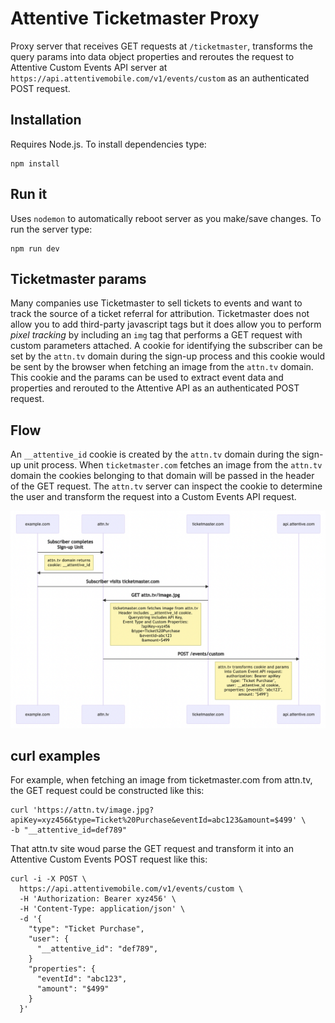 # Attentive Ticketmaster Proxy
 
Proxy server that receives GET requests at `/ticketmaster`, transforms the query params into data object properties and reroutes the request to Attentive Custom Events API server at `https://api.attentivemobile.com/v1/events/custom` as an authenticated POST request.

## Installation

Requires Node.js. To install dependencies type:

```shell
npm install
```

## Run it

Uses `nodemon` to automatically reboot server as you make/save changes. To run the server type:

```shell
npm run dev
```

## Ticketmaster params

Many companies use Ticketmaster to sell tickets to events and want to track the source of a ticket referral for attribution. Ticketmaster does not allow you to add third-party javascript tags but it does allow you to perform *pixel tracking* by including an `img` tag that performs a GET request with custom parameters attached. A cookie for identifying the subscriber can be set by the `attn.tv` domain during the sign-up process and this cookie would be sent by the browser when fetching an image from the `attn.tv` domain. This cookie and the params can be used to extract event data and properties and rerouted to the Attentive API as an authenticated POST request.

## Flow

An `__attentive_id` cookie is created by the `attn.tv` domain during the sign-up unit process. When `ticketmaster.com` fetches an image from the `attn.tv` domain the cookies belonging to that domain will be passed in the header of the GET request. The `attn.tv` server can inspect the cookie to determine the user and transform the request into a Custom Events API request.

![Ticket Master Flow](ticketmaster-flow.png)

## curl examples

For example, when fetching an image from ticketmaster.com from attn.tv, the GET request could be constructed like this:

```shell
curl 'https://attn.tv/image.jpg?apiKey=xyz456&type=Ticket%20Purchase&eventId=abc123&amount=$499' \
-b "__attentive_id=def789"
```

<!-- 
curl 'localhost:4000/ticketmaster/abcdef?apiKey=xyz456&type=Ticket%20Purchase&eventId=abc123&amount=$499' \
-b "__attentive_id=def789" 
-->


That attn.tv site woud parse the GET request and transform it into an Attentive Custom Events POST request like this:

```shell
curl -i -X POST \
  https://api.attentivemobile.com/v1/events/custom \
  -H 'Authorization: Bearer xyz456' \
  -H 'Content-Type: application/json' \
  -d '{
    "type": "Ticket Purchase",
    "user": {
      "__attentive_id": "def789",
    }
    "properties": {
      "eventId": "abc123",
      "amount": "$499"
    }
  }'
```